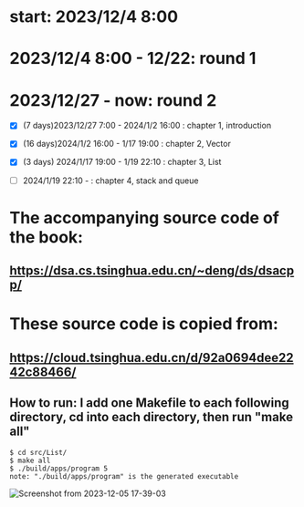 # start: 2023/12/4 8:00
# 2023/12/4 8:00 - 12/22: round 1
# 2023/12/27 - now: round 2
- [x] (7 days)2023/12/27 7:00 - 2024/1/2 16:00 : chapter 1, introduction
- [x] (16 days)2024/1/2 16:00 - 1/17 19:00 : chapter 2, Vector
- [x] (3 days) 2024/1/17 19:00 - 1/19 22:10 : chapter 3, List
- [ ] 2024/1/19 22:10 - : chapter 4, stack and queue



# The accompanying source code of the book:
## https://dsa.cs.tsinghua.edu.cn/~deng/ds/dsacpp/
# These source code is copied from:
## https://cloud.tsinghua.edu.cn/d/92a0694dee2242c88466/

## How to run: I add one Makefile to each following directory, cd into each directory, then run "make all"
```
$ cd src/List/
$ make all
$ ./build/apps/program 5
note: "./build/apps/program" is the generated executable
```
![Screenshot from 2023-12-05 17-39-03](https://github.com/OccupyMars2025/dengjunhui-data-structure-cpp-source-code/assets/31559413/e23cb3b9-cf8d-4de0-84fb-787ac180b504)
